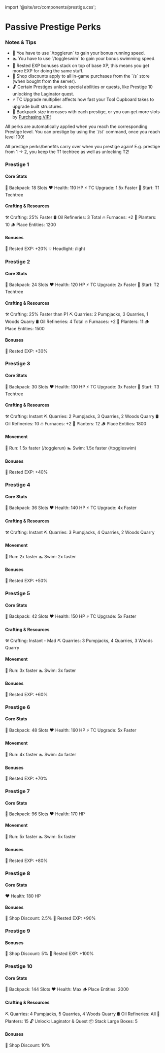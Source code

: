 import '@site/src/components/prestige.css';

# Passive Prestige Perks

<div class="prestige-notes">
  <h3>Notes & Tips</h3>
  <ul>
    <li>🏃 You have to use `/togglerun` to gain your bonus running speed.</li>
    <li>🏊 You have to use `/toggleswim` to gain your bonus swimming speed.</li>
    <li>🌙 Rested EXP bonuses stack on top of base XP, this means you get more EXP for doing the same stuff.</li>
    <li>🛒 Shop discounts apply to all in-game purchases from the `/s` store (when bought from the server).</li>
    <li>🔓 Certain Prestiges unlock special abilities or quests, like Prestige 10 unlocking the Laginator quest.</li>
    <li>⚡ TC Upgrade multiplier affects how fast your Tool Cupboard takes to upgrade built structures.</li>
    <li>🎒 Backpack size increases with each prestige, or you can get more slots by <a href="https://store.britspve.com/">Purchasing VIP!</a></li>
  </ul>
  <p>All perks are automatically applied when you reach the corresponding Prestige level. You can prestige by using the `/st` command, once you reach level 100!</p>
  <p>All prestige perks/benefits carry over when you prestige again! E.g. prestige from 1 -> 2, you keep the T1 techtree as well as unlocking T2!</p>
</div>


<div class="prestige-grid">

  <!-- Prestige 1 -->
  <div class="prestige-card">
    <h3>Prestige 1</h3>
    <div class="group">
      <h4>Core Stats</h4>
      <span class="badge">🎒 Backpack: 18 Slots</span>
      <span class="badge">❤️ Health: 110 HP</span>
      <span class="badge">⚡ TC Upgrade: 1.5x Faster</span>
      <span class="badge">🔧 Start: T1 Techtree</span>
    </div>
    <div class="group">
      <h4>Crafting & Resources</h4>
      <span class="badge">⚒️ Crafting: 25% Faster</span>
      <span class="badge">🛢️ Oil Refineries: 3 Total</span>
      <span class="badge">🔥 Furnaces: +2</span>
      <span class="badge">🌱 Planters: 10</span>
      <span class="badge">🪵 Place Entities: 1200</span>
    </div>
    <div class="group">
      <h4>Bonuses</h4>
      <span class="badge">🌙 Rested EXP: +20%</span>
      <span class="badge">💡 Headlight: /light</span>
    </div>
  </div>

  <!-- Prestige 2 -->
  <div class="prestige-card">
    <h3>Prestige 2</h3>
    <div class="group">
      <h4>Core Stats</h4>
      <span class="badge">🎒 Backpack: 24 Slots</span>
      <span class="badge">❤️ Health: 120 HP</span>
      <span class="badge">⚡ TC Upgrade: 2x Faster</span>
      <span class="badge">🔧 Start: T2 Techtree</span>
    </div>
    <div class="group">
      <h4>Crafting & Resources</h4>
      <span class="badge">⚒️ Crafting: 25% Faster than P1</span>
      <span class="badge">⛏️ Quarries: 2 Pumpjacks, 3 Quarries, 1 Woods Quarry</span>
      <span class="badge">🛢️ Oil Refineries: 4 Total</span>
      <span class="badge">🔥 Furnaces: +2</span>
      <span class="badge">🌱 Planters: 11</span>
      <span class="badge">🪵 Place Entities: 1500</span>
    </div>
    <div class="group">
      <h4>Bonuses</h4>
      <span class="badge">🌙 Rested EXP: +30%</span>
    </div>
  </div>

  <!-- Prestige 3 -->
  <div class="prestige-card">
    <h3>Prestige 3</h3>
    <div class="group">
      <h4>Core Stats</h4>
      <span class="badge">🎒 Backpack: 30 Slots</span>
      <span class="badge">❤️ Health: 130 HP</span>
      <span class="badge">⚡ TC Upgrade: 3x Faster</span>
      <span class="badge">🔧 Start: T3 Techtree</span>
    </div>
    <div class="group">
      <h4>Crafting & Resources</h4>
      <span class="badge">⚒️ Crafting: Instant</span>
      <span class="badge">⛏️ Quarries: 2 Pumpjacks, 3 Quarries, 2 Woods Quarry</span>
      <span class="badge">🛢️ Oil Refineries: 10</span>
      <span class="badge">🔥 Furnaces: +2</span>
      <span class="badge">🌱 Planters: 12</span>
      <span class="badge">🪵 Place Entities: 1800</span>
    </div>
    <div class="group">
      <h4>Movement</h4>
      <span class="badge">🏃 Run: 1.5x faster (/togglerun)</span>
      <span class="badge">🏊 Swim: 1.5x faster (/toggleswim)</span>
    </div>
    <div class="group">
      <h4>Bonuses</h4>
      <span class="badge">🌙 Rested EXP: +40%</span>
    </div>
  </div>

  <!-- Prestige 4 -->
  <div class="prestige-card">
    <h3>Prestige 4</h3>
    <div class="group">
      <h4>Core Stats</h4>
      <span class="badge">🎒 Backpack: 36 Slots</span>
      <span class="badge">❤️ Health: 140 HP</span>
      <span class="badge">⚡ TC Upgrade: 4x Faster</span>
    </div>
    <div class="group">
      <h4>Crafting & Resources</h4>
      <span class="badge">⚒️ Crafting: Instant</span>
      <span class="badge">⛏️ Quarries: 3 Pumpjacks, 4 Quarries, 2 Woods Quarry</span>
    </div>
    <div class="group">
      <h4>Movement</h4>
      <span class="badge">🏃 Run: 2x faster</span>
      <span class="badge">🏊 Swim: 2x faster</span>
    </div>
    <div class="group">
      <h4>Bonuses</h4>
      <span class="badge">🌙 Rested EXP: +50%</span>
    </div>
  </div>

  <!-- Prestige 5 -->
  <div class="prestige-card">
    <h3>Prestige 5</h3>
    <div class="group">
      <h4>Core Stats</h4>
      <span class="badge">🎒 Backpack: 42 Slots</span>
      <span class="badge">❤️ Health: 150 HP</span>
      <span class="badge">⚡ TC Upgrade: 5x Faster</span>
    </div>
    <div class="group">
      <h4>Crafting & Resources</h4>
      <span class="badge">⚒️ Crafting: Instant - Mad</span>
      <span class="badge">⛏️ Quarries: 3 Pumpjacks, 4 Quarries, 3 Woods Quarry</span>
    </div>
    <div class="group">
      <h4>Movement</h4>
      <span class="badge">🏃 Run: 3x faster</span>
      <span class="badge">🏊 Swim: 3x faster</span>
    </div>
    <div class="group">
      <h4>Bonuses</h4>
      <span class="badge">🌙 Rested EXP: +60%</span>
    </div>
  </div>

  <!-- Prestige 6 -->
  <div class="prestige-card">
    <h3>Prestige 6</h3>
    <div class="group">
      <h4>Core Stats</h4>
      <span class="badge">🎒 Backpack: 48 Slots</span>
      <span class="badge">❤️ Health: 160 HP</span>
      <span class="badge">⚡ TC Upgrade: 5x Faster</span>
    </div>
    <div class="group">
      <h4>Movement</h4>
      <span class="badge">🏃 Run: 4x faster</span>
      <span class="badge">🏊 Swim: 4x faster</span>
    </div>
    <div class="group">
      <h4>Bonuses</h4>
      <span class="badge">🌙 Rested EXP: +70%</span>
    </div>
  </div>

  <!-- Prestige 7 -->
  <div class="prestige-card">
    <h3>Prestige 7</h3>
    <div class="group">
      <h4>Core Stats</h4>
      <span class="badge">🎒 Backpack: 96 Slots</span>
      <span class="badge">❤️ Health: 170 HP</span>
    </div>
    <div class="group">
      <h4>Movement</h4>
      <span class="badge">🏃 Run: 5x faster</span>
      <span class="badge">🏊 Swim: 5x faster</span>
    </div>
    <div class="group">
      <h4>Bonuses</h4>
      <span class="badge">🌙 Rested EXP: +80%</span>
    </div>
  </div>

  <!-- Prestige 8 -->
  <div class="prestige-card">
    <h3>Prestige 8</h3>
    <div class="group">
      <h4>Core Stats</h4>
      <span class="badge">❤️ Health: 180 HP</span>
    </div>
    <div class="group">
      <h4>Bonuses</h4>
      <span class="badge">🛒 Shop Discount: 2.5%</span>
      <span class="badge">🌙 Rested EXP: +90%</span>
    </div>
  </div>

  <!-- Prestige 9 -->
  <div class="prestige-card">
    <h3>Prestige 9</h3>
    <div class="group">
      <h4>Bonuses</h4>
      <span class="badge">🛒 Shop Discount: 5%</span>
      <span class="badge">🌙 Rested EXP: +100%</span>
    </div>
  </div>

  <!-- Prestige 10 -->
  <div class="prestige-card">
    <h3>Prestige 10</h3>
    <div class="group">
      <h4>Core Stats</h4>
      <span class="badge">🎒 Backpack: 144 Slots</span>
      <span class="badge">❤️ Health: Max</span>
      <span class="badge">🪵 Place Entities: 2000</span>
    </div>
    <div class="group">
      <h4>Crafting & Resources</h4>
      <span class="badge">⛏️ Quarries: 4 Pumpjacks, 5 Quarries, 4 Woods Quarry</span>
      <span class="badge">🛢️ Oil Refineries: All</span>
      <span class="badge">🌱 Planters: 15</span>
      <span class="badge">🔓 Unlock: Laginator & Quest</span>
      <span class="badge">📦 Stack Large Boxes: 5</span>
    </div>
    <div class="group">
      <h4>Bonuses</h4>
      <span class="badge">🛒 Shop Discount: 10%</span>
    </div>
  </div>

</div>
